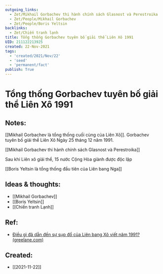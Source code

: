 ```yaml
---
outgoing_links:
  - Zet/Mikhail Gorbachev thi hành chính sách Glasnost và Perestroika
  - Zet/People/Mikhail Gorbachev
  - Zet/People/Boris Yeltsin
backlinks:
  - Zet/Chiến tranh lạnh
title: Tổng thống Gorbachev tuyên bố giải thể Liên Xô 1991
UID: 211122213925
created: 22-Nov-2021
tags:
  - 'created/2021/Nov/22'
  - 'seed'
  - 'permanent/fact'
publish: True
---
```

# Tổng thống Gorbachev tuyên bố giải thể Liên Xô 1991

## Notes:
[[Mikhail Gorbachev là tổng thống cuối cùng của Liên Xô]]. Gorbachev tuyên bố giải thể Liên Xô Ngày 25 tháng 12 năm 1991. 

[[Mikhail Gorbachev thi hành chính sách Glasnost và Perestroika]]

Sau khi Liên xô giải thể, 15 nước Cộng Hòa giành được độc lập

[[Boris Yeltsin là tổng thống đầu tiên của Liên bang Nga]]

## Ideas & thoughts:
- [[Mikhail Gorbachev]]
- [[Boris Yeltsin]]
- [[Chiến tranh Lạnh]]

## Ref:
- [Điều gì đã dẫn đến sự sụp đổ của Liên bang Xô viết năm 1991? (greelane.com)](https://www.greelane.com/vi/nh%c3%a2n-v%c4%83n/l%e1%bb%8bch-s%e1%bb%ad--v%c4%83n-h%c3%b3a/why-did-the-soviet-union-collapse-4587809/)
## Created:
- [[2021-11-22]]
